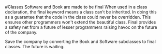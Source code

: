 #Classes Software and Book are made to be final
When used in a class declaration, the final keyword means a class can't be inherited. In doing this as a guarantee that 
the code in the class could never be overridden. This ensures other programmers won't extend the beautiful class. 
Final provides a safety net from a future of lesser programmers raising havoc on the future of the company.

Save the company by converting the Book and Software 
subclasses to final classes. The future is waiting.
